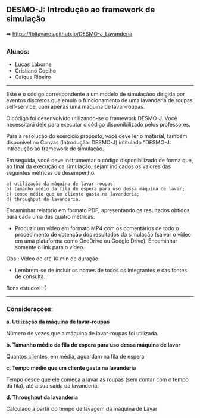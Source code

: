 ## DESMO-J: Introdução ao framework de simulação

➡️ https://lbltavares.github.io/DESMO-J_Lavanderia

### Alunos:
- Lucas Laborne
- Cristiano Coelho
- Caique Ribeiro

---

Este é o código correspondente a um modelo de simulaçãoo dirigida por eventos discretos que emula o funcionamento de uma lavanderia de roupas self-service, com apenas uma máquina de lavar-roupas.

O código foi desenvolvido utilizando-se o framework DESMO-J. Você necessitará dele para executar o código disponibilizado pelos professores.

Para a resolução do exercício proposto, você deve ler o material, também disponivel no Canvas (Introdução: DESMO-J) intitulado "DESMO-J: Introdução ao framework de simulação.

Em seguida, você deve instrumentar o código disponibilizado de forma que, ao final da execução da simulação, sejam indicados os valores das seguintes métricas de desempenho:

    a) utilização da máquina de lavar-roupas;
    b) tamanho médio da fila de espera para uso dessa máquina de lavar;
    c) tempo médio que um cliente gasta na lavanderia;
    d) throughput da lavanderia.

Encaminhar relatório em formato PDF, apresentando os resultados obtidos para cada uma das quatro métricas.

* Produzir um vídeo em formato MP4 com os comentários de todo o procedimento de obtenção dos resultados da simulação (salvar o vídeo em uma plataforma como OneDrive ou Google Drive). Encaminhar somente o link para o vídeo.

Obs.: Vídeo de até 10 min de duração.

- Lembrem-se de incluir os nomes de todos os integrantes e das fontes de consulta.

Bons estudos :-)


---


### Considerações:

**a. Utilização da máquina de lavar-roupas**

Número de vezes que a máquina de lavar-roupas foi utilizada.

**b. Tamanho médio da fila de espera para uso dessa máquina de lavar**

Quantos clientes, em média, aguardam na fila de espera

**c. Tempo médio que um cliente gasta na lavanderia**

Tempo desde que ele começa a lavar as roupas (sem contar com o tempo da fila), até a sua saída da lavanderia.

**d. Throughput da lavanderia**

Calculado a partir do tempo de lavagem da máquina de Lavar
